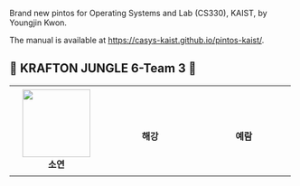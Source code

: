 Brand new pintos for Operating Systems and Lab (CS330), KAIST, by Youngjin Kwon.

The manual is available at https://casys-kaist.github.io/pintos-kaist/.

## 💖 KRAFTON JUNGLE 6-Team 3 💖
<table>
    <tr height="160px">
        <td align="center" width="150px">
            <a href="https://github.com/noeyxos"><img height="120px" width="120px" src="https://avatars.githubusercontent.com/u/109258913?v=4"/></a>
            <br />
            <strong>소연</strong>
        </td>
        <td align="center" width="150px">
            <br />
            <strong>해강</strong>
        </td>
        <td align="center" width="150px">
            <br />
            <strong>예람</strong>
        </td>
    </tr>
</table>
